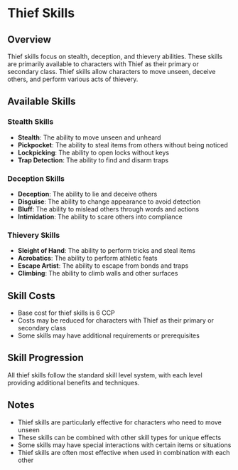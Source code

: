 # Thief Skills

## Overview
Thief skills focus on stealth, deception, and thievery abilities. These skills are primarily available to characters with Thief as their primary or secondary class. Thief skills allow characters to move unseen, deceive others, and perform various acts of thievery.

## Available Skills

### Stealth Skills
- **Stealth**: The ability to move unseen and unheard
- **Pickpocket**: The ability to steal items from others without being noticed
- **Lockpicking**: The ability to open locks without keys
- **Trap Detection**: The ability to find and disarm traps

### Deception Skills
- **Deception**: The ability to lie and deceive others
- **Disguise**: The ability to change appearance to avoid detection
- **Bluff**: The ability to mislead others through words and actions
- **Intimidation**: The ability to scare others into compliance

### Thievery Skills
- **Sleight of Hand**: The ability to perform tricks and steal items
- **Acrobatics**: The ability to perform athletic feats
- **Escape Artist**: The ability to escape from bonds and traps
- **Climbing**: The ability to climb walls and other surfaces

## Skill Costs
- Base cost for thief skills is 6 CCP
- Costs may be reduced for characters with Thief as their primary or secondary class
- Some skills may have additional requirements or prerequisites

## Skill Progression
All thief skills follow the standard skill level system, with each level providing additional benefits and techniques.

## Notes
- Thief skills are particularly effective for characters who need to move unseen
- These skills can be combined with other skill types for unique effects
- Some skills may have special interactions with certain items or situations
- Thief skills are often most effective when used in combination with each other 